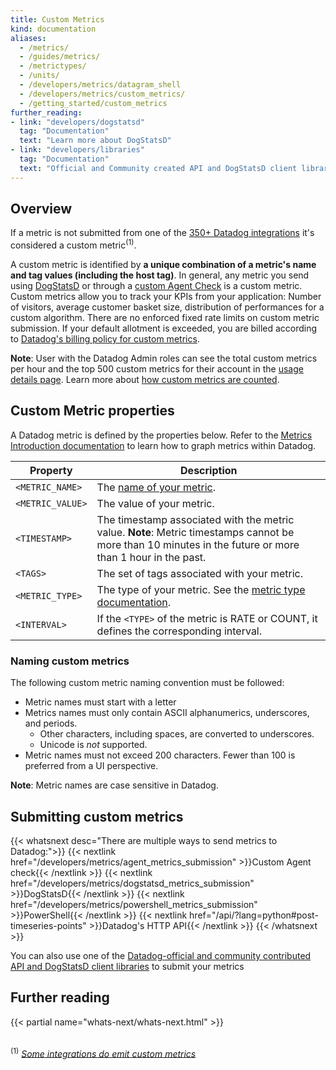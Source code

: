 ```yaml
---
title: Custom Metrics
kind: documentation
aliases:
  - /metrics/
  - /guides/metrics/
  - /metrictypes/
  - /units/
  - /developers/metrics/datagram_shell
  - /developers/metrics/custom_metrics/
  - /getting_started/custom_metrics
further_reading:
- link: "developers/dogstatsd"
  tag: "Documentation"
  text: "Learn more about DogStatsD"
- link: "developers/libraries"
  tag: "Documentation"
  text: "Official and Community created API and DogStatsD client libraries"
---
```


## Overview

If a metric is not submitted from one of the [350+ Datadog integrations][1] it's considered a custom metric<sup>(1)</sup>.

A custom metric is identified by **a unique combination of a metric's name and tag values (including the host tag)**. In general, any metric you send using [DogStatsD][2] or through a [custom Agent Check][3] is a custom metric. Custom metrics allow you to track your KPIs from your application: Number of visitors, average customer basket size, distribution of performances for a custom algorithm. There are no enforced fixed rate limits on custom metric submission. If your default allotment is exceeded, you are billed according to [Datadog's billing policy for custom metrics][4].

**Note**: User with the Datadog Admin roles can see the total custom metrics per hour and the top 500 custom metrics for their account in the [usage details page][5]. Learn more about [how custom metrics are counted][4].

## Custom Metric properties

A Datadog metric is defined by the properties below. Refer to the [Metrics Introduction documentation][6] to learn how to graph metrics within Datadog.

| Property         | Description                                                                                                                                               |
|------------------|-----------------------------------------------------------------------------------------------------------------------------------------------------------|
| `<METRIC_NAME>`  | The [name of your metric](#naming-metrics).                                                                                                               |
| `<METRIC_VALUE>` | The value of your metric.                                                                                                                                 |
| `<TIMESTAMP>`    | The timestamp associated with the metric value. **Note**: Metric timestamps cannot be more than 10 minutes in the future or more than 1 hour in the past. |
| `<TAGS>`         | The set of tags associated with your metric.                                                                                                              |
| `<METRIC_TYPE>`  | The type of your metric. See the [metric type documentation][7].                                                                                          |
| `<INTERVAL>`     | If the `<TYPE>` of the metric is RATE or COUNT, it defines the corresponding interval.                                                                    |

### Naming custom metrics

The following custom metric naming convention must be followed:

* Metric names must start with a letter
* Metrics names must only contain ASCII alphanumerics, underscores, and periods.
  * Other characters, including spaces, are converted to underscores.
  * Unicode is _not_ supported.
* Metric names must not exceed 200 characters. Fewer than 100 is preferred from a UI perspective.


**Note**: Metric names are case sensitive in Datadog.

## Submitting custom metrics

{{< whatsnext desc="There are multiple ways to send metrics to Datadog:">}}
    {{< nextlink href="/developers/metrics/agent_metrics_submission" >}}Custom Agent check{{< /nextlink >}}
    {{< nextlink href="/developers/metrics/dogstatsd_metrics_submission" >}}DogStatsD{{< /nextlink >}}
    {{< nextlink href="/developers/metrics/powershell_metrics_submission" >}}PowerShell{{< /nextlink >}}
    {{< nextlink href="/api/?lang=python#post-timeseries-points" >}}Datadog's HTTP API{{< /nextlink >}}
{{< /whatsnext >}}

You can also use one of the [Datadog-official and community contributed API and DogStatsD client libraries][8] to submit your metrics

## Further reading

{{< partial name="whats-next/whats-next.html" >}}

<br><sup>(1)</sup> *[Some integrations do emit custom metrics][9]*

[1]: /integrations
[2]: /developers/metrics/dogstatsd_metrics_submission
[3]: /developers/metrics/agent_metrics_submission
[4]: /account_management/billing/custom_metrics/#counting-custom-metrics
[5]: https://app.datadoghq.com/account/usage/hourly
[6]: /graphing/metrics/introduction
[7]: /developers/metrics/types
[8]: /developers/libraries
[9]: /account_management/billing/custom_metrics/#standard-integrations
